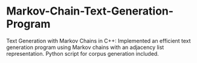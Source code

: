 # Markov-Chain-Text-Generation-Program
Text Generation with Markov Chains in C++: Implemented an efficient text generation program using Markov chains with an adjacency list representation. Python script for corpus generation included.
